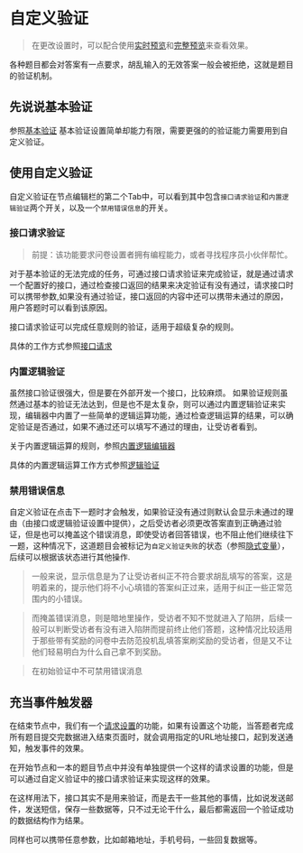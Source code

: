 # 自定义验证

> 在更改设置时，可以配合使用[实时预览](../preview/realtime.md)和[完整预览](../preview/full.md)来查看效果。

各种题目都会对答案有一点要求，胡乱输入的无效答案一般会被拒绝，这就是题目的验证机制。

## 先说说基本验证
参照[基本验证](../logic/validation.md)
基本验证设置简单却能力有限，需要更强的的验证能力需要用到自定义验证。

## 使用自定义验证
自定义验证在节点编辑栏的第二个Tab中，可以看到其中包含`接口请求验证`和`内置逻辑验证`两个开关，以及一个`禁用错误信息`的开关。


### 接口请求验证

> 前提：该功能要求问卷设置者拥有编程能力，或者寻找程序员小伙伴帮忙。

对于基本验证的无法完成的任务，可通过接口请求验证来完成验证，就是通过请求一个配置好的接口，通过检查接口返回的结果来决定验证有没有通过，请求接口时可以携带参数,如果没有通过验证，接口返回的内容中还可以携带未通过的原因，用户答题时可以看到该原因。

接口请求验证可以完成任意规则的验证，适用于超级复杂的规则。

具体的工作方式参照[接口请求](../advance-topic/request.md)

### 内置逻辑验证
虽然接口验证很强大，但是要在外部开发一个接口，比较麻烦。
如果验证规则虽然通过基本的验证无法达到，但是也不是太复杂，则可以通过内置逻辑验证来实现，编辑器中内置了一些简单的逻辑运算功能，通过检查逻辑运算的结果，可以确定验证是否通过，如果不通过还可以填写不通过的理由，让受访者看到。

关于内置逻辑运算的规则，参照[内置逻辑编辑器](../logic/logic-editor.md)

具体的内置逻辑运算工作方式参照[逻辑验证](../logic/validation.md)


### 禁用错误信息
自定义验证在点击下一题时才会触发，如果验证没有通过则默认会显示未通过的理由（由接口或逻辑验证设置中提供），之后受访者必须更改答案直到正确通过验证，但是也可以掩盖这个错误消息，即使受访者回答错误，也不阻止他们继续往下一题，这种情况下，这道题目会被标记为`自定义验证失败`的状态（参照[隐式变量](../variable/implicit.md)），后续可以根据该状态进行其他操作.

> 一般来说，显示信息是为了让受访者纠正不符合要求胡乱填写的答案，这是明着来的，提示他们将不小心填错的答案纠正过来，适用于纠正一些正常范围内的小错误。

> 而掩盖错误消息，则是暗地里操作，受访者不知不觉就进入了陷阱，后续一般可以判断受访者有没有进入陷阱而提前终止他们答题，这种情况比较适用于那些带有奖励的问卷中去防范投机乱填答案刷奖励的受访者，但是又不让他们轻易明白为什么自己拿不到奖励。

> 在初始验证中不可禁用错误消息

## 充当事件触发器

在结束节点中，我们有一个[请求设置](../nodes/end.md)的功能，如果有设置这个功能，当答题者完成所有题目提交完数据进入结束页面时，就会调用指定的URL地址接口，起到发送通知，触发事件的效果。

在开始节点和一本的题目节点中并没有单独提供一个这样的请求设置的功能，但是可以通过自定义验证中的接口请求验证来实现这样的效果。

在这样用法下，接口其实不是用来验证，而是去干一些其他的事情，比如说发送邮件，发送短信，保存一些数据等，只不过无论干什么，最后都需返回一个验证成功的数据结构作为结果。

同样也可以携带任意参数，比如邮箱地址，手机号码，一些回复数据等。